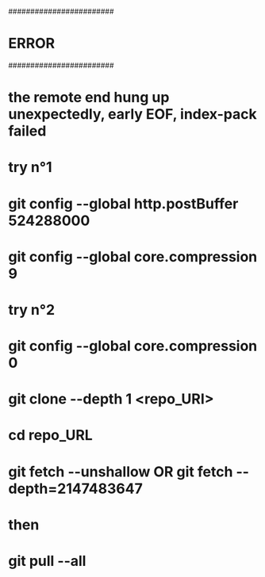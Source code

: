 ########################
# ERROR
########################

# the remote end hung up unexpectedly, early EOF, index-pack failed

#   try n°1
# git config --global http.postBuffer 524288000
# git config --global core.compression 9

#   try n°2
# git config --global core.compression 0
# git clone --depth 1 <repo_URI>
#   cd repo_URL
# git fetch --unshallow  OR git fetch --depth=2147483647
#   then
# git pull --all